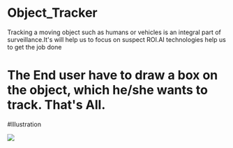 # Object_Tracker
Tracking a moving object such as humans or vehicles is an integral part of surveillance.It's will help us to focus on suspect ROI.AI technologies help us to get the job done


# The End user have to draw a box on the object, which he/she wants to track. That's All.

#Illustration

![](https://github.com/ajai4v/Weapon_Detection/blob/master/images/1018.jpg)
